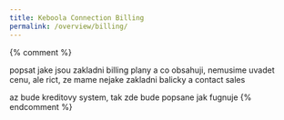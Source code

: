 ```yaml
---
title: Keboola Connection Billing
permalink: /overview/billing/
---
```


{% comment %}

popsat jake jsou zakladni billing plany a co obsahuji, nemusime uvadet cenu, ale
rict, ze mame nejake zakladni balicky a contact sales

az bude kreditovy system, tak zde bude popsane jak fugnuje
{% endcomment %}

